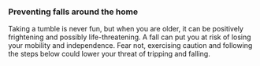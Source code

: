 ### Preventing falls around the home

Taking a tumble is never fun, but when you are older, it can be positively frightening and possibly life-threatening. A fall can put you at risk of losing your mobility and independence. Fear not, exercising caution and following the steps below could lower your threat of tripping and falling.